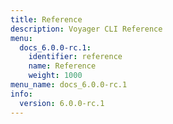 ```yaml
---
title: Reference
description: Voyager CLI Reference
menu:
  docs_6.0.0-rc.1:
    identifier: reference
    name: Reference
    weight: 1000
menu_name: docs_6.0.0-rc.1
info:
  version: 6.0.0-rc.1
---
```


